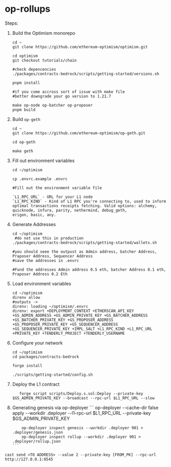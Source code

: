 # op-rollups







Steps:
1. Build the Optimism monorepo
    ```
    cd ~
    git clone https://github.com/ethereum-optimism/optimism.git

    cd optimism
    git checkout tutorials/chain

    #check depencencies
    ./packages/contracts-bedrock/scripts/getting-started/versions.sh

    pnpm install

    #if you come accross sort of issue with make file
    #better downgrade your go version to 1.21.7
    
    make op-node op-batcher op-proposer
    pnpm build
    ```
2. Build `op-geth`
    ```
    cd ~
    git clone https://github.com/ethereum-optimism/op-geth.git

    cd op-geth

    make geth
    ```

3. Fill out environment variables
     ```
     cd ~/optimism

     cp .envrc.example .envrc

     #Fill out the environment variable file

     `L1_RPC_URL` - URL for your L1 node
     `L1_RPC_KIND` - Kind of L1 RPC you're connecting to, used to inform optimal transactions receipts fetching. Valid options: alchemy, quicknode, infura, parity, nethermind, debug_geth,
     erigon, basic, any.
     ```
4. Generate Addresses
     ```
     cd ~/optimism
      #do not use this in production
     ./packages/contracts-bedrock/scripts/getting-started/wallets.sh

     #you should seee the outpust as Admin address, batcher Address, Praposer Address, Sequencer Address
     #save the addresses in .envrc

     #Fund the addresses Admin address 0.5 eth, batcher Address 0.1 eth, Praposer Address 0.2 Eth
     ```
5. Load environment variables
     ```
     cd ~/optimism
     direnv allow
     #outputs ->
     direnv: loading ~/optimism/.envrc                                                            
     direnv: export +DEPLOYMENT_CONTEXT +ETHERSCAN_API_KEY +GS_ADMIN_ADDRESS +GS_ADMIN_PRIVATE_KEY +GS_BATCHER_ADDRESS +GS_BATCHER_PRIVATE_KEY +GS_PROPOSER_ADDRESS +GS_PROPOSER_PRIVATE_KEY +GS_SEQUENCER_ADDRESS +GS_SEQUENCER_PRIVATE_KEY +IMPL_SALT +L1_RPC_KIND +L1_RPC_URL +PRIVATE_KEY +TENDERLY_PROJECT +TENDERLY_USERNAME
     ```
6. Configure your network
   
     ```
     cd ~/optimism
     cd packages/contracts-bedrock

     forge install

     ./scripts/getting-started/config.sh
     
     ```
8. Deploy the L1 contract
    ```
       forge script scripts/Deploy.s.sol:Deploy --private-key $GS_ADMIN_PRIVATE_KEY --broadcast --rpc-url $L1_RPC_URL --slow
    ```
9. Generating genesis via op-deployer
        ```
           op-deployer --cache-dir false apply --workdir .deployer --l1-rpc-url $L1_RPC_URL --private-key $GS_ADMIN_PRIVATE_KEY

           op-deployer inspect genesis --workdir .deployer 901 > .deployer/genesis.json
           op-deployer inspect rollup --workdir .deployer 901 > .deployer/rollup.json
       ```
   
 


```cast send <TO ADDRESS> --value 2 --private-key [FROM_PK] --rpc-url http://127.0.0.1:8545```

     
